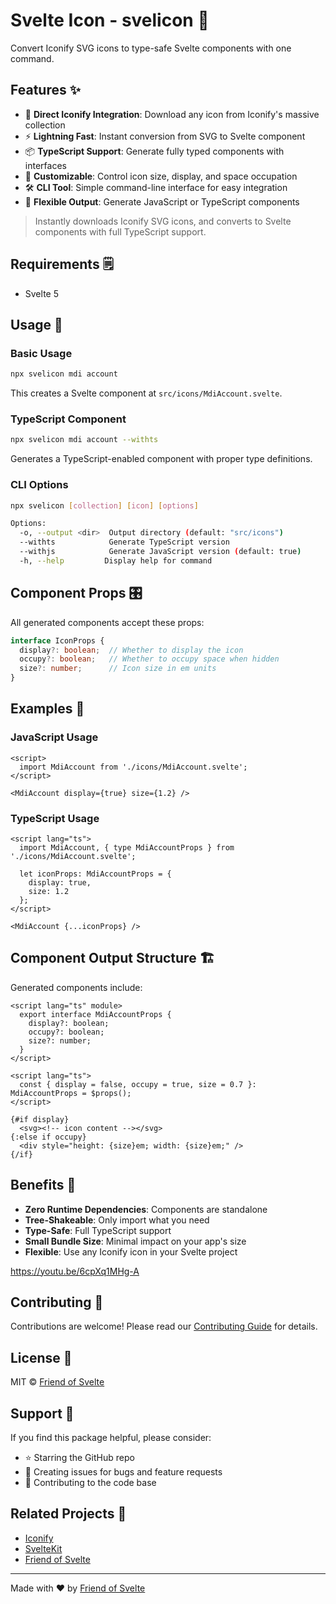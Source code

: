 # Svelte Icon - svelicon 🎨

Convert Iconify SVG icons to type-safe Svelte components with one command.

## Features ✨

- 🎯 **Direct Iconify Integration**: Download any icon from Iconify's massive collection
- ⚡ **Lightning Fast**: Instant conversion from SVG to Svelte component
- 📦 **TypeScript Support**: Generate fully typed components with interfaces
- 🎨 **Customizable**: Control icon size, display, and space occupation
- 🛠️ **CLI Tool**: Simple command-line interface for easy integration
- 🔄 **Flexible Output**: Generate JavaScript or TypeScript components

> Instantly downloads Iconify SVG icons, and converts to Svelte components with full TypeScript support.

## Requirements 🗒️

- Svelte 5

## Usage 🚀

### Basic Usage

```bash
npx svelicon mdi account
```

This creates a Svelte component at `src/icons/MdiAccount.svelte`.

### TypeScript Component

```bash
npx svelicon mdi account --withts
```

Generates a TypeScript-enabled component with proper type definitions.

### CLI Options

```bash
npx svelicon [collection] [icon] [options]

Options:
  -o, --output <dir>  Output directory (default: "src/icons")
  --withts            Generate TypeScript version
  --withjs            Generate JavaScript version (default: true)
  -h, --help         Display help for command
```

## Component Props 🎛️

All generated components accept these props:

```typescript
interface IconProps {
  display?: boolean;  // Whether to display the icon
  occupy?: boolean;   // Whether to occupy space when hidden
  size?: number;      // Icon size in em units
}
```

## Examples 📝

### JavaScript Usage

```svelte
<script>
  import MdiAccount from './icons/MdiAccount.svelte';
</script>

<MdiAccount display={true} size={1.2} />
```

### TypeScript Usage

```svelte
<script lang="ts">
  import MdiAccount, { type MdiAccountProps } from './icons/MdiAccount.svelte';
  
  let iconProps: MdiAccountProps = {
    display: true,
    size: 1.2
  };
</script>

<MdiAccount {...iconProps} />
```

## Component Output Structure 🏗️

Generated components include:

```svelte
<script lang="ts" module>
  export interface MdiAccountProps {
    display?: boolean;
    occupy?: boolean;
    size?: number;
  }
</script>

<script lang="ts">
  const { display = false, occupy = true, size = 0.7 }: MdiAccountProps = $props();
</script>

{#if display}
  <svg><!-- icon content --></svg>
{:else if occupy}
  <div style="height: {size}em; width: {size}em;" />
{/if}
```

## Benefits 🌟

- **Zero Runtime Dependencies**: Components are standalone
- **Tree-Shakeable**: Only import what you need
- **Type-Safe**: Full TypeScript support
- **Small Bundle Size**: Minimal impact on your app's size
- **Flexible**: Use any Iconify icon in your Svelte project

https://youtu.be/6cpXq1MHg-A

## Contributing 🤝

Contributions are welcome! Please read our [Contributing Guide](CONTRIBUTING.md) for details.

## License 📄

MIT © [Friend of Svelte](https://github.com/friendofsvelte)

## Support 💖

If you find this package helpful, please consider:

- ⭐ Starring the GitHub repo
- 🐛 Creating issues for bugs and feature requests
- 🔀 Contributing to the code base

## Related Projects 🔗

- [Iconify](https://iconify.design/)
- [SvelteKit](https://kit.svelte.dev/)
- [Friend of Svelte](https://github.com/friendofsvelte)

---

Made with ❤️ by [Friend of Svelte](https://github.com/friendofsvelte)
